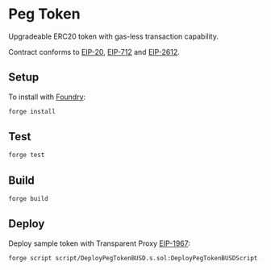 # Peg Token

Upgradeable ERC20 token with gas-less transaction capability.

Contract conforms to [EIP-20](https://eips.ethereum.org/EIPS/eip-20), [EIP-712](https://eips.ethereum.org/EIPS/eip-712) and [EIP-2612](https://eips.ethereum.org/EIPS/eip-2612).

## Setup

To install with [Foundry](https://github.com/foundry-rs/foundry):

```sh
forge install
```

## Test

```sh
forge test
```

## Build

```sh
forge build
```

## Deploy

Deploy sample token with Transparent Proxy [EIP-1967](https://eips.ethereum.org/EIPS/eip-1967):
```sh
forge script script/DeployPegTokenBUSD.s.sol:DeployPegTokenBUSDScript --rpc-url $RPC_URL --private-key $PRIVATE_KEY --broadcast
```
